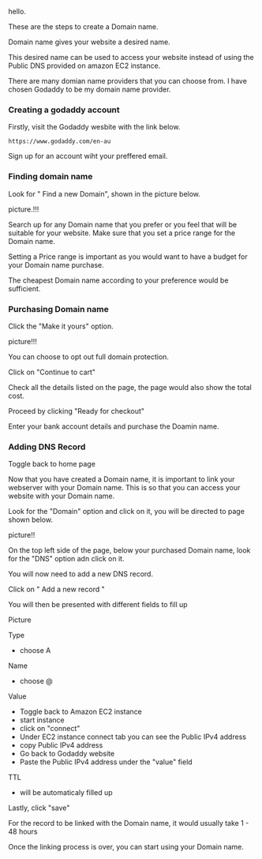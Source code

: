 hello. 

These are the steps to create a Domain name. 

Domain name gives your website a desired name.

This desired name can be used to access your website instead of using the Public DNS
provided on amazon EC2 instance.

There are many domian name providers that you can choose from.
I have chosen Godaddy to be my domain name provider.

### Creating a godaddy account

Firstly, visit the Godaddy wesbite with the link below.
```
https://www.godaddy.com/en-au
```
Sign up for an account wiht your preffered email.

### Finding domain name 

Look for " Find a new Domain", shown in the picture below.

picture.!!!

Search up for any Domain name that you prefer or you feel that will be suitable for your website. Make sure that you set a price range for the Domain name.

Setting a Price range is important as you would want to have a budget for your Domain name purchase. 

The cheapest Domain name according to your preference would be sufficient. 

### Purchasing Domain name 

Click the "Make it yours" option.

picture!!!

You can choose to opt out full domain protection.

Click on "Continue to cart"

Check all the details listed on the page, the page would also show the total cost.

Proceed by clicking "Ready for checkout"

Enter your bank account details and purchase the Doamin name.

### Adding DNS Record 

Toggle back to home page 

Now that you have created a Domain name, it is important to link your webserver with your Domain name. This is so that you can access your website with your Domain name. 

Look for the "Domain" option and click on it, you will be directed to page shown below. 

picture!!

On the top left side of the page, below your purchased Domain name, look for the "DNS" option adn click on it. 

You will now need to add a new DNS record.

Click on " Add a new record "

You will then be presented with different fields to fill up 

Picture

Type
* choose A

Name
* choose @

Value
* Toggle back to Amazon EC2 instance
* start instance
* click on "connect"
* Under EC2 instance connect tab you can see the Public IPv4 address
* copy Public IPv4 address
* Go back to Godaddy website
* Paste the Public IPv4 address under the "value" field

TTL
* will be automaticaly filled up

Lastly, click "save" 

For the record to be linked with the Domain name, it would usually take 1 - 48 hours

Once the linking process is over, you can start using your Domain name.


